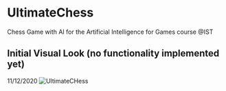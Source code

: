 # UltimateChess
Chess Game with AI for the Artificial Intelligence for Games course @IST

## Initial Visual Look (no functionality implemented yet) 
11/12/2020
![UltimateCHess](https://user-images.githubusercontent.com/44201826/101942929-343d1c80-3be2-11eb-8822-d3be842d4c07.PNG)
